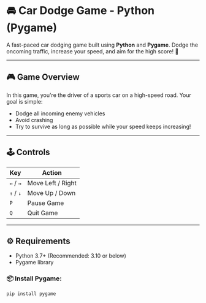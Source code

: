 # 🚘 Car Dodge Game - Python (Pygame)

A fast-paced car dodging game built using **Python** and **Pygame**. Dodge the oncoming traffic, increase your speed, and aim for the high score! 🏁

---

## 🎮 Game Overview

In this game, you're the driver of a sports car on a high-speed road. Your goal is simple:
- Dodge all incoming enemy vehicles
- Avoid crashing
- Try to survive as long as possible while your speed keeps increasing!

---

## 🕹️ Controls

| Key        | Action               |
|------------|----------------------|
| `←` / `→`   | Move Left / Right    |
| `↑` / `↓`   | Move Up / Down       |
| `P`        | Pause Game           |
| `Q`        | Quit Game            |

---

## ⚙️ Requirements

- Python 3.7+ (Recommended: 3.10 or below)
- Pygame library

### 📦 Install Pygame:

```bash
pip install pygame
